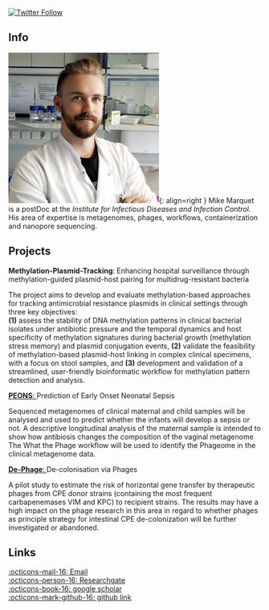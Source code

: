 [![Twitter Follow](https://img.shields.io/twitter/follow/mult1fractal.svg?style=social)](https://twitter.com/mult1fractal) 

## Info

![mike](images/mike.png){: align=right }
Mike Marquet is a postDoc at the *Institute for Infectious Diseases and Infection Control*. His area of expertise is metagenomes, phages, workflows, containerization and nanopore sequencing. 

## Projects


**Methylation-Plasmid-Tracking**:
Enhancing hospital surveillance through methylation-guided plasmid-host pairing for multidrug-resistant bacteria  

The project aims to develop and evaluate methylation-based approaches for tracking antimicrobial resistance plasmids in clinical settings through three key objectives:  
**(1)** assess the stability of DNA methylation patterns in clinical bacterial isolates under antibiotic pressure and the temporal dynamics and host specificity of methylation signatures during bacterial growth (methylation stress memory) and plasmid conjugation events,
**(2)** validate the feasibility of methylation-based plasmid-host linking in complex clinical specimens, with a focus on stool samples, and 
**(3)** development and validation of a streamlined, user-friendly bioinformatic workflow for methylation pattern detection and analysis.   


[**PEONS**: ](https://www.uniklinikum-jena.de/infektionsmedizin/Translationale+Forschung/Klinische+Studien/PEONS.html)
Prediction of Early Onset Neonatal Sepsis  

Sequenced metagenomes of clinical maternal and child samples  will be analysed and used to predict whether the infants will develop a sepsis or not. A descriptive longitudinal analysis of the maternal sample is intended to show how antibiosis changes the composition of the vaginal metagenome
The What the Phage workflow will be used to identify the Phageome in the clinical metagenome data.

[**De-Phage**: ](https://www.uniklinikum-jena.de/infektionsmedizin/Translationale+Forschung/Forschungs_+und+Entwicklungsprojekte/De_Phage.html)
De-colonisation via Phages  

A pilot study to estimate the risk of horizontal gene transfer by therapeutic phages from CPE donor strains (containing the most frequent carbapenemases VIM and KPC) to recipient strains. The results may have a high impact on the phage research in this area in regard to whether phages as principle strategy for intestinal CPE de-colonization will be further investigated or abandoned.

## Links
[:octicons-mail-16: Email](mailto:mike.marquet@med.uni-jena.de)  
[:octicons-person-16: Researchgate](https://www.researchgate.net/profile/Mike_Marquet)  
[:octicons-book-16: google scholar](https://scholar.google.com/citations?user=jEV4ddEAAAAJ&hl=en)  
[:octicons-mark-github-16: github link](https://github.com/mult1fractal)

